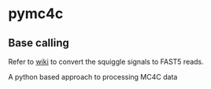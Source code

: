 # pymc4c

## Base calling
Refer to [wiki]("https://github.com/UMCUGenetics/pymc4c/wiki/Converting-raw-signals-(i.e.-Squiggle)-to-FAST5") to convert the squiggle signals to FAST5 reads.

A python based approach to processing MC4C data
